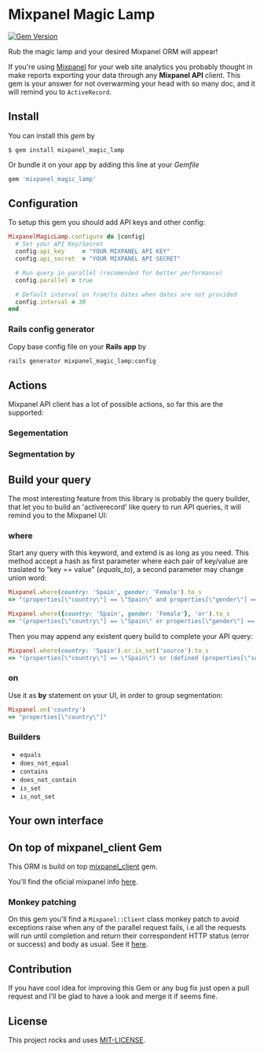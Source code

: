 # Mixpanel Magic Lamp

[![Gem Version](https://badge.fury.io/rb/mixpanel_magic_lamp.svg)](http://badge.fury.io/rb/mixpanel_magic_lamp)

Rub the magic lamp and your desired Mixpanel ORM will appear!

If you're using [Mixpanel](https://mixpanel.com/) for your web site analytics you probably thought
in make reports exporting your data through any **Mixpanel API** client. This gem is your answer 
for not overwarming your head with so many doc, and it will remind you to ```ActiveRecord```.

## Install
You can install this *gem* by

```
$ gem install mixpanel_magic_lamp
```

Or bundle it on your app by adding this line at your *Gemfile*

```ruby
gem 'mixpanel_magic_lamp'
```

## Configuration
To setup this gem you should add API keys and other config:
```ruby
MixpanelMagicLamp.configure do |config|
  # Set your API Key/Secret
  config.api_key     = "YOUR MIXPANEL API KEY"
  config.api_secret  = "YOUR MIXPANEL API SECRET"

  # Run query in parallel (recomended for better performance)
  config.parallel = true

  # Default interval on from/to dates when dates are not provided
  config.interval = 30
end
```

### Rails config generator
Copy base config file on your **Rails app** by
```bash
rails generator mixpanel_magic_lamp:config
```

## Actions
Mixpanel API client has a lot of possible actions, so far this are the supported:

### Segementation

### Segmentation by

## Build your query
The most interesting feature from this library is probably the query builder, that
let you to build an 'activerecord' like query to run API queries, it will remind you to
the Mixpanel UI:

### where
Start any query with this keyword, and extend is as long as you need.
This method accept a hash as first parameter where each pair of key/value are traslated
to "key == value" (*equals_to*), a second parameter may change union word:
```ruby
Mixpanel.where(country: 'Spain', gender: 'Female').to_s
=> "(properties[\"country\"] == \"Spain\" and properties[\"gender\"] == \"Female\")"

Mixpanel.where({country: 'Spain', gender: 'Female'}, 'or').to_s
=> "(properties[\"country\"] == \"Spain\" or properties[\"gender\"] == \"Female\")"
```


Then you may append any existent query build to complete your API query:
```ruby
Mixpanel.where(country: 'Spain').or.is_set('source').to_s
=> "(properties[\"country\"] == \"Spain\") or (defined (properties[\"source\"]))"
```

### on
Use it as **by** statement on your UI, in order to group segmentation:
```ruby
Mixpanel.on('country')
=> "properties[\"country\"]"
```

### Builders
* ```equals```
* ```does_not_equal```
* ```contains```
* ```does_not_contain```
* ```is_set```
* ```is_not_set```


## Your own interface


## On top of mixpanel_client Gem
This ORM is build on top [mixpanel_client](https://github.com/keolo/mixpanel_client#mixpanel-data-api-client) gem.

You'll find the oficial mixpanel info [here](https://mixpanel.com/docs/api-documentation/data-export-api#libs-ruby).

### Monkey patching
On this gem you'll find a ```Mixpanel::Client``` class monkey patch to avoid exceptions raise
when any of the parallel request fails, i.e all the requests will run until completion and return
their correspondent HTTP status (error or success) and body as usual.
See it [here](https://github.com/gguerrero/mixpanel_magic_lamp/blob/master/lib/mixpanel_magic_lamp/client.rb).



## Contribution
If you have cool idea for improving this Gem or any bug fix just open a pull request and
I'll be glad to have a look and merge it if seems fine.


## License

This project rocks and uses [MIT-LICENSE](https://github.com/gguerrero/mixpanel_magic_lamp/blob/master/MIT-LICENSE).
